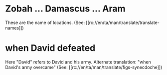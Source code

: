 # Zobah ... Damascus ... Aram

These are the name of locations. (See: [[rc://en/ta/man/translate/translate-names]])

# when David defeated

Here "David" refers to David and his army. Alternate translation: "when David's army overcame" (See: [[rc://en/ta/man/translate/figs-synecdoche]])

